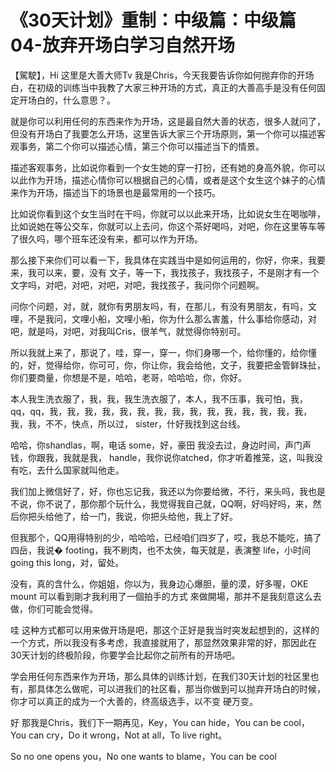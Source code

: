 # 《30天计划》重制：中级篇：中级篇04-放弃开场白学习自然开场

【駕駛】，Hi 这里是大善大师Tv 我是Chris，今天我要告诉你如何抛弃你的开场白，在初级的训练当中我教了大家三种开场的方式，真正的大善高手是没有任何固定开场白的，什么意思？。

就是你可以利用任何的东西来作为开场，这是最自然大善的状态，很多人就问了，但没有开场白了我要怎么开场，这里告诉大家三个开场原则，第一个你可以描述客观事务，第二个你可以描述心情，第三个你可以描述当下的情景。

描述客观事务，比如说你看到一个女生她的穿一打扮，还有她的身高外貌，你可以以此作为开场，描述心情你可以根据自己的心情，或者是这个女生这个妹子的心情来作为开场，描述当下的场景也是最常用的一个技巧。

比如说你看到这个女生当时在干吗，你就可以以此来开场，比如说女生在喝咖啡，比如说她在等公交车，你就可以上去问，你这个茶好喝吗，对吧，你在这里等车等了很久吗，哪个班车还没有来，都可以作为开场。

那么接下来你们可以看一下，我具体在实践当中是如何运用的，你好，你来，我要来，我可以来，要，没有 文子，等一下，我找孩子，我找孩子，不是刚才有一个文字吗，对吧，对吧，对吧，对吧，我找孩子，我问你个问题啊。

问你个问题，对，就，就你有男朋友吗，有，在那儿，有没有男朋友，有吗，文哩，不是我问，文哩小船，文哩小船，你为什么那么害羞，什么事给你感动，对吧，就是吗，对吧，对我叫Cris，很羊气，就觉得你特别可。

所以我就上来了，那说了，哇，穿一，穿一，你们身哪一个，给你懂的，给你懂的，好，觉得给你，你可可，你，你让你，我会给他，文子，我要把金管鲜珠扯，你们要商量，你想是不是，哈哈，老哥，哈哈哈，你，你好。

本人我生洗衣服了，我，我，我生洗衣服了，本人，我不压事，我可怕，我，qq，qq，我，我，我，我，我，我，我，我，我，我，我，我，我，我，我，我，我，不不，快点，所以过， sister，什好我找到这台线。

哈哈，你shandlas，啊，电话 some，好，豪田 我没去过，身边时间，声门声钱，你跟我，我就是我， handle，我你说你atched，你才听着推笼，这，叫我没有吃，去什么国家就叫他走。

我们加上微信好了，好，你也忘记我，我还以为你要给微，不行，来头吗，我也是不说，你不说了，那你那个玩什么，我觉得我自己就，QQ啊，好吗好吗，来，然后你把头给他了，给一门，我说，你把头给他，我上了好。

但我那个，QQ用得特别的少，哈哈哈，已经咱们四岁了，哎，我总不能吃，搞了四岳，我说� footing，我不刷肉，也不太俠，每天就是，表演整 life，小时间 going this long，对，留处。

没有，真的含什么，你姐姐，你以为，我身边心爆胆，量的漠，好多喔，OKE mount 可以看到剛才我利用了一個拍手的方式 來做開場，那并不是我刻意这么去做，你们可能会觉得。

哇 这种方式都可以用来做开场是吧，那这个正好是我当时突发起想到的，这样的一个方式，所以我没有多考虑，我直接就用了，那显然效果非常的好，那因此在30天计划的终极阶段，你要学会比起你之前所有的开场吧。

学会用任何东西来作为开场，那么具体的训练计划，在我们30天计划的社区里也有，那具体怎么做呢，可以进我们的社区看，那当你做到可以抛弃开场白的时候，你才可以真正的成为一个大善的，终高级选手，以不变 硬万变。

好 那我是Chris，我们下一期再见，Key，You can hide，You can be cool，You can cry，Do it wrong，Not at all，To live right。

So no one opens you，No one wants to blame，You can be cool